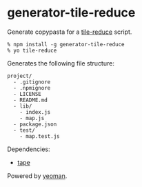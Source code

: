 # generator-tile-reduce

Generate copypasta for a
[tile-reduce](https://github.com/mapbox/tile-reduce) script.

```
% npm install -g generator-tile-reduce
% yo tile-reduce
```

Generates the following file structure:

```
project/
  - .gitignore
  - .npmignore
  - LICENSE
  - README.md
  - lib/
    - index.js
    - map.js
  - package.json
  - test/
    - map.test.js
```

Dependencies:
- [tape](https://github.com/substack/tape)

Powered by [yeoman](http://yeoman.io/).

